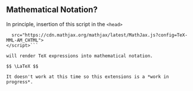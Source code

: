## Mathematical Notation?

In principle, insertion of this script in the `<head>` 

```<script type="text/javascript" async
  src="https://cdn.mathjax.org/mathjax/latest/MathJax.js?config=TeX-MML-AM_CHTML">
</script>```

will render TeX expressions into mathematical notation.

$$ \LaTeX $$

It doesn't work at this time so this extensions is a *work in progress*.

